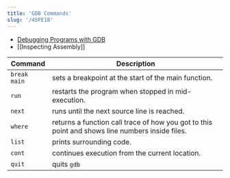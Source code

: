 ```yaml
---
title: 'GDB Commands'
slug: '/45FE18'
---
```


- [Debugging Programs with GDB](https://www.cs.rochester.edu/u/nelson/courses/csc_173/review/gdb.html)
- [[Inspecting Assembly]]

| Command      | Description                                                                                     |
| ------------ | ----------------------------------------------------------------------------------------------- |
| `break main` | sets a breakpoint at the start of the main function.                                            |
| `run`        | restarts the program when stopped in mid-execution.                                             |
| `next`       | runs until the next source line is reached.                                                     |
| `where`      | returns a function call trace of how you got to this point and shows line numbers inside files. |
| `list`       | prints surrounding code.                                                                        |
| `cont`       | continues execution from the current location.                                                  |
| `quit`       | quits `gdb`                                                                                     |
